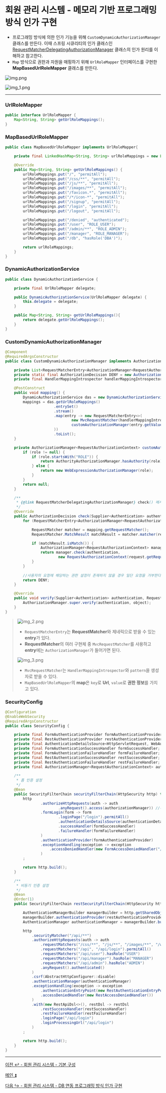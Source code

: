 # 회원 관리 시스템 - 메모리 기반 프로그래밍 방식 인가 구현

- 프로그래밍 방식에 의한 인가 기능을 위해 `CustomDynamicAuthorizationManager` 클래스를 만든다. 이때 스프링 시큐리티의 인가 클래스인 [RequestMatcherDelegatingAuthorizationManager](https://github.com/genesis12345678/TIL/blob/main/Spring/security/security/AuthorizationProcess/AuthorityAuthorizationManager.md) 클래스의 인가 원리를 이해하고 참고한다.
- `Map` 방식으로 권한과 자원을 매핑하기 위해 `UrlRoleMapper` 인터페이스를 구현한 **MapBasedUrlRoleMapper** 클래스를 만든다.

![img.png](image/img.png)

![img_1.png](image/img_1.png)

---

### UrlRoleMapper

```java
public interface UrlRoleMapper {
    Map<String, String> getUrlRoleMappings();
}
```

### MapBasedUrlRoleMapper

```java
public class MapBasedUrlRoleMapper implements UrlRoleMapper{

    private final LinkedHashMap<String, String> urlRoleMappings = new LinkedHashMap<>();

    @Override
    public Map<String, String> getUrlRoleMappings() {
        urlRoleMappings.put("/", "permitAll");
        urlRoleMappings.put("/css/**", "permitAll");
        urlRoleMappings.put("/js/**", "permitAll");
        urlRoleMappings.put("/images/**", "permitAll");
        urlRoleMappings.put("/favicon.*", "permitAll");
        urlRoleMappings.put("/*/icon-*", "permitAll");
        urlRoleMappings.put("/signup", "permitAll");
        urlRoleMappings.put("/login", "permitAll");
        urlRoleMappings.put("/logout", "permitAll");

        urlRoleMappings.put("/denied", "authenticated");
        urlRoleMappings.put("/user", "ROLE_USER");
        urlRoleMappings.put("/admin/**", "ROLE_ADMIN");
        urlRoleMappings.put("/manager", "ROLE_MANAGER");
        urlRoleMappings.put("/db", "hasRole('DBA')");

        return urlRoleMappings;
    }
}
```

### DynamicAuthorizationService

```java
public class DynamicAuthorizationService {

    private final UrlRoleMapper delegate;

    public DynamicAuthorizationService(UrlRoleMapper delegate) {
        this.delegate = delegate;
    }

    public Map<String, String> getUrlRoleMappings(){
        return delegate.getUrlRoleMappings();
    }
}
```

### CustomDynamicAuthorizationManager

```java
@Component
@RequiredArgsConstructor
public class CustomDynamicAuthorizationManager implements AuthorizationManager<RequestAuthorizationContext> {

    private List<RequestMatcherEntry<AuthorizationManager<RequestAuthorizationContext>>> mappings;
    private static final AuthorizationDecision DENY = new AuthorizationDecision(false);
    private final HandlerMappingIntrospector handlerMappingIntrospector;

    @PostConstruct
    public void mapping() {
        DynamicAuthorizationService das = new DynamicAuthorizationService(new MapBasedUrlRoleMapper());
        mappings = das.getUrlRoleMappings()
                      .entrySet()
                      .stream()
                      .map(entry -> new RequestMatcherEntry<>(
                              new MvcRequestMatcher(handlerMappingIntrospector, entry.getKey()),
                              customAuthorizationManager(entry.getValue())
                      ))
                      .toList();
    }

    private AuthorizationManager<RequestAuthorizationContext> customAuthorizationManager(String role) {
        if (role != null) {
            if (role.startsWith("ROLE")) {
                return AuthorityAuthorizationManager.hasAuthority(role);
            } else {
                return new WebExpressionAuthorizationManager(role);
            }
        }
        return null;
    }

    /**
     * {@link RequestMatcherDelegatingAuthorizationManager} check() 메서드 그대로
     */
    @Override
    public AuthorizationDecision check(Supplier<Authentication> authentication, RequestAuthorizationContext request) {
        for (RequestMatcherEntry<AuthorizationManager<RequestAuthorizationContext>> mapping : this.mappings) {

            RequestMatcher matcher = mapping.getRequestMatcher();
            RequestMatcher.MatchResult matchResult = matcher.matcher(request.getRequest());

            if (matchResult.isMatch()) {
                AuthorizationManager<RequestAuthorizationContext> manager = mapping.getEntry();
                return manager.check(authentication,
                        new RequestAuthorizationContext(request.getRequest(), matchResult.getVariables()));
            }
        }
        
        //사용자의 요청에 해당하는 권한 설정이 존재하지 않을 경우 일단 요청을 거부한다.
        return DENY;
    }

    @Override
    public void verify(Supplier<Authentication> authentication, RequestAuthorizationContext object) {
        AuthorizationManager.super.verify(authentication, object);
    }
}
```
> ![img_2.png](image/img_2.png)
> 
> - `RequestMatcherEntry`는 **RequestMatcher**와 제네릭으로 받을 수 있는 **entry**가 있다.
> - **RequestMatcher**의 여러 구현체 중 `MvcRequestMatcher`를 사용하고 **entry**에는 `AuthorizationManager`가 들어가면 된다.
> 
> ![img_3.png](image/img_3.png)
> 
> - `MvcRequestMatcher`는 `HandlerMappingIntrospector`와 `pattern`을 생성자로 받을 수 있다.
> - `MapBasedUrlRoleMapper`의 **map**은 `key`로 **Url**, `value`로 **권한 정보**를 가지고 있다.

### SecurityConfig

```java
@Configuration
@EnableWebSecurity
@RequiredArgsConstructor
public class SecurityConfig {

    private final FormAuthenticationProvider formAuthenticationProvider;
    private final RestAuthenticationProvider restAuthenticationProvider;
    private final AuthenticationDetailsSource<HttpServletRequest, WebAuthenticationDetails> authenticationDetailsSource;
    private final FormAuthenticationSuccessHandler formSuccessHandler;
    private final FormAuthenticationFailureHandler formFailureHandler;
    private final RestAuthenticationSuccessHandler restSuccessHandler;
    private final RestAuthenticationFailureHandler restFailureHandler;
    private final AuthorizationManager<RequestAuthorizationContext> authorizationManager;

    /**
     * 폼 인증 설정
     */
    @Bean
    public SecurityFilterChain securityFilterChain(HttpSecurity http) throws Exception {
        http
                .authorizeHttpRequests(auth -> auth
                        .anyRequest().access(authorizationManager)) //추가
                .formLogin(form -> form
                        .loginPage("/login").permitAll()
                        .authenticationDetailsSource(authenticationDetailsSource)
                        .successHandler(formSuccessHandler)
                        .failureHandler(formFailureHandler)
                )
                .authenticationProvider(formAuthenticationProvider)
                .exceptionHandling(exception -> exception
                    .accessDeniedHandler(new FormAccessDeniedHandler("/denied"))
                )
        ;

        return http.build();
    }

    /**
     * 비동기 인증 설정
     */
    @Bean
    @Order(1)
    public SecurityFilterChain restSecurityFilterChain(HttpSecurity http) throws Exception {

        AuthenticationManagerBuilder managerBuilder = http.getSharedObject(AuthenticationManagerBuilder.class);
        managerBuilder.authenticationProvider(restAuthenticationProvider);
        AuthenticationManager authenticationManager = managerBuilder.build();

        http
            .securityMatcher("/api/**")
            .authorizeHttpRequests(auth -> auth
                .requestMatchers("/css/**", "/js/**", "/images/**", "/webjars/**", "/favicon.*", "/*/icon-*").permitAll() //정적 자원 관리
                .requestMatchers("/api", "/api/login").permitAll()
                .requestMatchers("/api/user").hasRole("USER")
                .requestMatchers("/api/manager").hasRole("MANAGER")
                .requestMatchers("/api/admin").hasRole("ADMIN")
                .anyRequest().authenticated()
            )
            .csrf(AbstractHttpConfigurer::disable)
            .authenticationManager(authenticationManager)
            .exceptionHandling(exception -> exception
                .authenticationEntryPoint(new RestAuthenticationEntryPoint())
                .accessDeniedHandler(new RestAccessDeniedHandler())
            )
            .with(new RestApiDsl<>(), restDsl -> restDsl
                .restSuccessHandler(restSuccessHandler)
                .restFailureHandler(restFailureHandler)
                .loginPage("/api/login")
                .loginProcessingUrl("/api/login")
            )
        ;

        return http.build();
    }
}
```

---

[이전 ↩️ - 회원 관리 시스템 - 기본 구성](https://github.com/genesis12345678/TIL/blob/main/Spring/security/security/Projects/%ED%9A%8C%EC%9B%90_%EA%B4%80%EB%A6%AC_%EC%8B%9C%EC%8A%A4%ED%85%9C/%EA%B8%B0%EB%B3%B8%EA%B5%AC%EC%84%B1/Main.md)

[메인 ⏫](https://github.com/genesis12345678/TIL/blob/main/Spring/security/security/main.md)

[다음 ↪️ - 회원 관리 시스템 - DB 연동 프로그래밍 방식 인가 구현](https://github.com/genesis12345678/TIL/blob/main/Spring/security/security/Projects/%ED%9A%8C%EC%9B%90_%EA%B4%80%EB%A6%AC_%EC%8B%9C%EC%8A%A4%ED%85%9C/DB/Main.md)